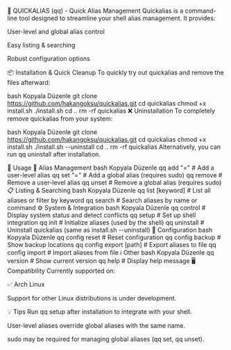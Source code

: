 🧩 QUICKALIAS (qq) - Quick Alias Management
Quickalias is a command-line tool designed to streamline your shell alias management. It provides:

User-level and global alias control

Easy listing & searching

Robust configuration options

📦 Installation & Quick Cleanup
To quickly try out quickalias and remove the files afterward:

bash
Kopyala
Düzenle
git clone https://github.com/hakangoksu/quickalias.git
cd quickalias
chmod +x install.sh
./install.sh
cd ..
rm -rf quickalias
❌ Uninstallation
To completely remove quickalias from your system:

bash
Kopyala
Düzenle
git clone https://github.com/hakangoksu/quickalias.git
cd quickalias
chmod +x install.sh
./install.sh --uninstall
cd ..
rm -rf quickalias
Alternatively, you can run qq uninstall after installation.

🚀 Usage
📁 Alias Management
bash
Kopyala
Düzenle
qq add "<name>=<command>"       # Add a user-level alias
qq set "<name>=<command>"       # Add a global alias (requires sudo)
qq remove <name>                # Remove a user-level alias
qq unset <name>                 # Remove a global alias (requires sudo)
📋 Listing & Searching
bash
Kopyala
Düzenle
qq list [keyword]               # List all aliases or filter by keyword
qq search <term>                # Search aliases by name or command
⚙️ System & Integration
bash
Kopyala
Düzenle
qq control                      # Display system status and detect conflicts
qq setup                        # Set up shell integration
qq init                         # Initialize aliases (used by the shell)
qq uninstall                    # Uninstall quickalias (same as install.sh --uninstall)
🔧 Configuration
bash
Kopyala
Düzenle
qq config reset                 # Reset configuration
qq config backup                # Show backup locations
qq config export [path]         # Export aliases to file
qq config import <file>         # Import aliases from file
ℹ️ Other
bash
Kopyala
Düzenle
qq version                      # Show current version
qq help                         # Display help message
🖥️ Compatibility
Currently supported on:

✅ Arch Linux

Support for other Linux distributions is under development.

💡 Tips
Run qq setup after installation to integrate with your shell.

User-level aliases override global aliases with the same name.

sudo may be required for managing global aliases (qq set, qq unset).
